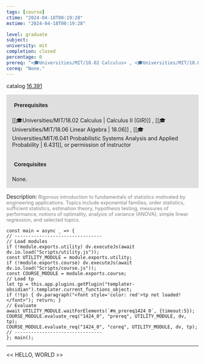 ```yaml
---
tags: [course]
ctime: "2024-04-18T00:19:28"
mstime: "2024-04-18T00:19:28"

level: graduate
subject: 
university: mit
completion: closed
percentage: 0
prereq: "<🎓Universities/MIT/18.02 Calculus> , <🎓Universities/MIT/18.06 Linear Algebra> , <🎓Universities/MIT/6.041 Probabilistic Systems Analysis and Applied Probability>, or permission of instructor"
coreq: "None."
---
```


catalog [16.391](http://student.mit.edu/catalog/m16a.html#16.391)

<span style="display: block; padding: 15px; background-color: rgb(100, 100, 100, 0.2);"><font id="m_prereq1424_0" style="display: block; font-family: Arial, sans-serif; font-weight: bold; padding: 5px">Prerequisites</font><br><span id="prereq1424_0">[[🎓Universities/MIT/18.02 Calculus | Calculus II (GIR)]] , [[🎓Universities/MIT/18.06 Linear Algebra | 18.06]] , [[🎓Universities/MIT/6.041 Probabilistic Systems Analysis and Applied Probability | 6.431]], or permission of instructor</span></span>
<span style="display: block; padding: 15px; background-color: rgb(100, 100, 100, 0.2);"><font id="m_coreq1424_0" style="display: block; font-family: Arial, sans-serif; font-weight: bold; padding: 5px">Corequisites</font><br><span id="coreq1424_0">None.</span></span>

<font style="">Description:</font>
<font style="color: grey; font-size: 0.8rem;">Rigorous introduction to fundamentals of statistics motivated by engineering applications. Topics include exponential families, order statistics, sufficient statistics, estimation theory, hypothesis testing, measures of performance, notions of optimality, analysis of variance (ANOVA), simple linear regression, and selected topics.</font>

```dataviewjs
const main = async _ => {
// --------------------------------
// Load modules
if (!module.exports.utility) dv.executeJs(await dv.io.load("Scripts/utility.js"));
const UTILITY_MODULE = module.exports.utility;
if (!module.exports.course) dv.executeJs(await dv.io.load("Scripts/course.js"));
const COURSE_MODULE = module.exports.course;
// Load tp
let tp = this.app.plugins.getPlugin("templater-obsidian").templater.current_functions_object;
if (!tp) { dv.paragraph("<font style='color: red'>tp not loaded!</font>"); return; }
// Evaluate
await UTILITY_MODULE.waitForElements(`#m_prereq1424_0`, {timeout:5});
COURSE_MODULE.evaluate_req("1424_0", "prereq", UTILITY_MODULE, dv, tp);
COURSE_MODULE.evaluate_req("1424_0", "coreq", UTILITY_MODULE, dv, tp);
// --------------------------------
}; main();
```

---

<< HELLO, WORLD >>

